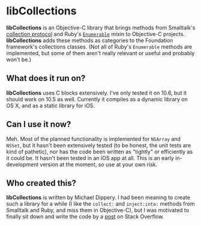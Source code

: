 # libCollections

**libCollections** is an Objective-C library that brings methods from
Smalltalk's [collection protocol][Smalltalk] and Ruby's
[`Enumerable`][Ruby] mixin to Objective-C projects. **libCollections** adds
these methods as categories to the Foundation framework's collections classes.
(Not all of Ruby's `Enumerable` methods are implemented, but some of them
aren't really relevant or useful and probably won't be.)

## What does it run on?

**libCollections** uses C blocks extensively. I've only tested it on 10.6, but
it should work on 10.5 as well. Currently it compiles as a dynamic library on
OS X, and as a static library for iOS.

## Can I use it now?

Meh. Most of the planned functionality is implemented for `NSArray` and
`NSSet`, but it hasn't been extensively tested (to be honest, the unit tests
are kind of pathetic), nor has the code been written as "tightly" or
efficiently as it could be. It hasn't been tested in an iOS app at all. This
is an early in-development version at the moment, so use at your own risk.

## Who created this?

**libCollections** is written by Michael Dippery. I had been meaning to create
such a library for a while (I like the `collect:` and `inject:into:` methods
from Smalltalk and Ruby, and miss them in Objective-C), but I was motivated
to finally sit down and write the code by a [post][SO] on Stack Overflow.

[Smalltalk]: http://www.ifi.uzh.ch/richter/Classes/oose2/01_Collections/03_smalltalk/03_smalltalk.html#2%20Collection%20Protocol
[Ruby]: http://ruby-doc.org/core/classes/Enumerable.html
[SO]: http://stackoverflow.com/q/4650820/28804
